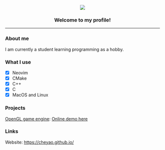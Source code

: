 <p align="center">
  <img src="https://img.shields.io/stackexchange/stackoverflow/r/18260623?color=orange&label=reputation&logo=stackoverflow&style=for-the-badge&cacheSeconds=1600">
  <h3 align="center">Welcome to my profile!</h1>
</p>
<hr>

### About me

I am currently a student learning programming as a hobby.

### What I use

- [x] Neovim
- [x] CMake
- [x] C++
- [x] C
- [x] MacOS and Linux

### Projects

[OpenGL game engine](https://github.com/cheyao/opengl): [Online demo here](https://cheyao.github.io/game)

### Links

Website: https://cheyao.github.io/
